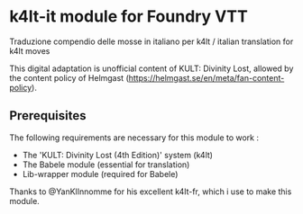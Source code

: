 # k4lt-it module for Foundry VTT

Traduzione compendio delle mosse in italiano per k4lt / italian translation for k4lt moves

This digital adaptation is unofficial content of KULT: Divinity Lost, allowed by the content policy of Helmgast (https://helmgast.se/en/meta/fan-content-policy).

## Prerequisites

The following requirements are necessary for this module to work :
 * The 'KULT: Divinity Lost (4th Edition)' system (k4lt)
 * The Babele module (essential for translation)
 * Lib-wrapper module (required for Babele)


Thanks to @YanKlInnomme for his excellent k4lt-fr, which i use to make this module. 